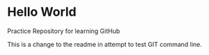 # Hello World


Practice Repository for learning GitHub

This is a change to the readme in attempt to test GIT command line.